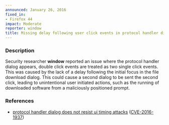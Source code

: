 ```yaml
---
announced: January 26, 2016
fixed_in:
- Firefox 44
impact: Moderate
reporter: window
title: Missing delay following user click events in protocol handler dialog
---
```


<h3>Description</h3>

<p>Security researcher <strong>window</strong> reported an issue where the protocol
handler dialog appears, double click events are treated as two single click events. This was caused by the lack of a delay following the initial focus in the file download dialog. This could cause a second dialog to be sent the second click, leading to unintentional user initiated actions, such as the running of downloaded software from a maliciously positioned prompt.
</p>

<h3>References</h3>

<ul>
  <li><a href="https://bugzilla.mozilla.org/show_bug.cgi?id=724353">
       protocol handler dialog does not resist ui timing attacks</a>
(<a href="http://cve.mitre.org/cgi-bin/cvename.cgi?name=CVE-2016-1937"
class="ex-ref">CVE-2016-1937</a>)</li>
</ul>

